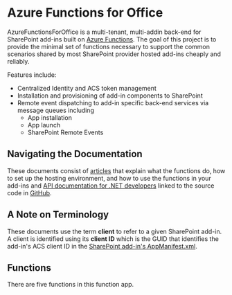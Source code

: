 # Azure Functions for Office
AzureFunctionsForOffice is a multi-tenant, multi-addin back-end for SharePoint add-ins built on [Azure Functions](https://azure.microsoft.com/en-us/services/functions/). 
The goal of this project is to provide the minimal set of functions necessary to support the common scenarios shared by most SharePoint provider hosted add-ins cheaply and reliably.

Features include:
* Centralized Identity and ACS token management 
* Installation and provisioning of add-in components to SharePoint
* Remote event dispatching to add-in specific back-end services via message queues including
  * App installation
  * App launch
  * SharePoint Remote Events

## Navigating the Documentation
These documents consist of [articles](articles/intro.html) that explain what the functions do, how to set up the hosting environment, and how to use the functions in your add-ins and [API documentation for .NET developers](api/index.html) linked to the source code in [GitHub](https://github.com/InstantQuick/AzureFunctionsForOffice).

## A Note on Terminology
These documents use the term **client** to refer to a given SharePoint add-in. A client is identified using its **client ID** which is the GUID that identifies the add-in's ACS client ID in the [SharePoint add-in's AppManifest.xml](https://msdn.microsoft.com/en-us/library/office/fp179918.aspx#AppManifest).

## Functions
There are five functions in this function app.
